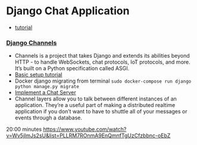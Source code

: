 # Django Chat Application
 - [tutorial](https://www.youtube.com/watch?v=Wv5jlmJs2sU&list=PLLRM7ROnmA9EnQmnfTgUzCfzbbnc-oEbZ)

### [Django Channels](https://channels.readthedocs.io/en/stable/)
 - Channels is a project that takes Django and extends its abilities beyond HTTP - to handle WebSockets, chat protocols, IoT protocols, and more. It’s built on a Python specification called ASGI.
 - [Basic setup tutorial](https://channels.readthedocs.io/en/stable/tutorial/part_1.html)
 - Docker django migrating from terminal `sudo docker-compose run django python manage.py migrate`
 - [Implement a Chat Server](https://channels.readthedocs.io/en/stable/tutorial/part_2.html)
 - Channel layers allow you to talk between different instances of an application. They’re a useful part of making a distributed realtime application if you don’t want to have to shuttle all of your messages or events through a database.

20:00 minutes https://www.youtube.com/watch?v=Wv5jlmJs2sU&list=PLLRM7ROnmA9EnQmnfTgUzCfzbbnc-oEbZ